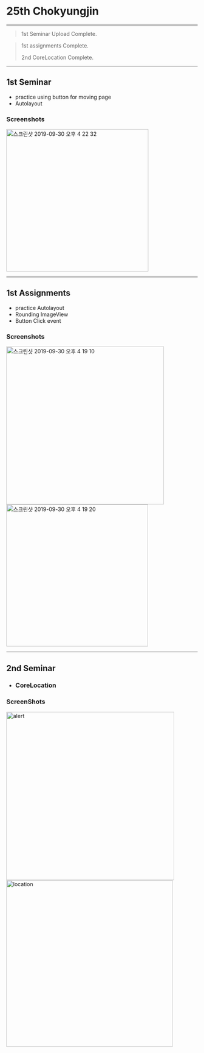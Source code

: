 # 25th Chokyungjin

---

> 1st Seminar Upload Complete.

> 1st assignments Complete.
>
> 2nd CoreLocation Complete.

---
## 1st Seminar

* practice using button for moving page
* Autolayout

### Screenshots
<img width="374" alt="스크린샷 2019-09-30 오후 4 22 32" src="https://user-images.githubusercontent.com/46750574/65857667-42b56480-e39f-11e9-8e89-0cafbf28db95.png">

---

## 1st Assignments

* practice Autolayout
* Rounding ImageView
* Button Click event

### Screenshots

<img width="415" alt="스크린샷 2019-09-30 오후 4 19 10" src="https://user-images.githubusercontent.com/46750574/65857665-42b56480-e39f-11e9-9e5d-0c09d9a5c53b.png">


<img width="373" alt="스크린샷 2019-09-30 오후 4 19 20" src="https://user-images.githubusercontent.com/46750574/65857666-42b56480-e39f-11e9-89b8-5430be702014.png">

---

## 2nd Seminar

- ### CoreLocation

### ScreenShots

<img width="442" alt="alert" src="https://user-images.githubusercontent.com/46750574/66695067-99079900-ecf7-11e9-8a81-0eb664322a27.png">



<img width="438" alt="location" src="https://user-images.githubusercontent.com/46750574/66695068-99079900-ecf7-11e9-8543-f1a2216ed171.png">